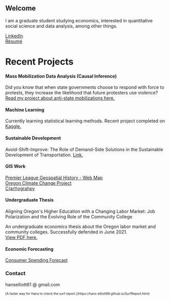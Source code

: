## Welcome
I am a graduate student studying economics, interested in quantitative social science and data analysis, among other things.  

[LinkedIn](https://www.linkedin.com/in/hans-elliott/)  
[Résumé](https://hans-elliott99.github.io/Resume.html)

# Recent Projects
#### Mass Mobilization Data Analysis (Causal Inference)
Did you know that when state governments choose to respond with force to protests, they increase the likelihood that future protesters use violence?
[Read my project about anti-state mobilizations here.](https://hans-elliott99.github.io/protest/MassMobilBlogPost.html)  

#### Machine Learning
Currently learning statistical learning methods. Recent project completed on [Kaggle.](https://www.kaggle.com/hanselliott/)

#### Sustainable Development
Avoid-Shift-Improve: The Role of Demand-Side Solutions in the Sustainable Development of Transportation. [Link.](https://hans-elliott99.github.io/ASI_Elliott.pdf)

#### GIS Work
[Premier League Geospatial History - Web Map](https://hans-elliott99.github.io/PLHistoryPost.html)  
[Oregon Climate Change Project](https://hans-elliott99.github.io/GIS_I_Project.html)  
[C(art)ograhpy](https://hans-elliott99.github.io/C-art-ography.html)  

#### Undergraduate Thesis
Aligning Oregon's Higher Education with a Changing Labor Market: Job Polarization and the Evolving Role of the Community College  

An undergraduate economics thesis about the Oregon labor market and community colleges. Successfully defended in June 2021.  
[View PDF here.](https://hans-elliott99.github.io/HansElliott_Thesis.pdf)  

#### Economic Forecasting
[Consumer Spending Forecast](https://hans-elliott99.github.io/EconomicForecasting.pdf)


### Contact
hanselliott61 @ gmail.com

<font size="0.5">
[A faster way for Hans to check the surf report.](https://hans-elliott99.github.io/SurfReport.html)
</font>
